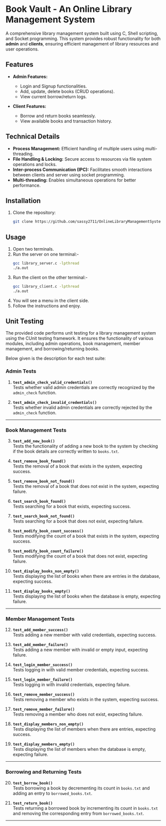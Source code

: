 # Book Vault - An Online Library Management System

A comprehensive library management system built using C, Shell scripting, and Socket programming. This system provides robust functionality for both **admin** and **clients**, ensuring efficient management of library resources and user operations.

## Features

- **Admin Features:**
  - Login and Signup functionalities.
  - Add, update, delete books (CRUD operations).
  - View current borrow/return logs.

- **Client Features:**
  - Borrow and return books seamlessly.
  - View available books and transaction history.

## Technical Details

- **Process Management:** Efficient handling of multiple users using multi-threading.
- **File Handling & Locking:** Secure access to resources via file system operations and locks.
- **Inter-process Communication (IPC):** Facilitates smooth interactions between clients and server using socket programming.
- **Multi-threading:** Enables simultaneous operations for better performance.

## Installation

1. Clone the repository:
   ```bash
   git clone https://github.com/sassy2711/OnlineLibraryManagementSystem.git

## Usage 

 1. Open two terminals.
 2. Run the server on one terminal:-
    ```bash
    gcc library_server.c -lpthread
    ./a.out
3. Run the client on the other terminal:-
    ```bash
    gcc library_client.c -lpthread
    ./a.out
4. You will see a menu in the client side.
5. Follow the instructions and enjoy.


## Unit Testing
The provided code performs unit testing for a library management system using the CUnit testing framework. It ensures the functionality of various modules, including admin operations, book management, member management, and borrowing/returning books. 

Below given is the description for each test suite:

### Admin Tests

1. **`test_admin_check_valid_credentials()`**  
   Tests whether valid admin credentials are correctly recognized by the `admin_check` function.

2. **`test_admin_check_invalid_credentials()`**  
   Tests whether invalid admin credentials are correctly rejected by the `admin_check` function.

---

### Book Management Tests

3. **`test_add_new_book()`**  
   Tests the functionality of adding a new book to the system by checking if the book details are correctly written to `books.txt`.

4. **`test_remove_book_found()`**  
   Tests the removal of a book that exists in the system, expecting success.

5. **`test_remove_book_not_found()`**  
   Tests the removal of a book that does not exist in the system, expecting failure.

6. **`test_search_book_found()`**  
   Tests searching for a book that exists, expecting success.

7. **`test_search_book_not_found()`**  
   Tests searching for a book that does not exist, expecting failure.

8. **`test_modify_book_count_success()`**  
   Tests modifying the count of a book that exists in the system, expecting success.

9. **`test_modify_book_count_failure()`**  
   Tests modifying the count of a book that does not exist, expecting failure.

10. **`test_display_books_non_empty()`**  
    Tests displaying the list of books when there are entries in the database, expecting success.

11. **`test_display_books_empty()`**  
    Tests displaying the list of books when the database is empty, expecting failure.

---

### Member Management Tests

12. **`test_add_member_success()`**  
    Tests adding a new member with valid credentials, expecting success.

13. **`test_add_member_failure()`**  
    Tests adding a new member with invalid or empty input, expecting failure.

14. **`test_login_member_success()`**  
    Tests logging in with valid member credentials, expecting success.

15. **`test_login_member_failure()`**  
    Tests logging in with invalid credentials, expecting failure.

16. **`test_remove_member_success()`**  
    Tests removing a member who exists in the system, expecting success.

17. **`test_remove_member_failure()`**  
    Tests removing a member who does not exist, expecting failure.

18. **`test_display_members_non_empty()`**  
    Tests displaying the list of members when there are entries, expecting success.

19. **`test_display_members_empty()`**  
    Tests displaying the list of members when the database is empty, expecting failure.

---

### Borrowing and Returning Tests

20. **`test_borrow_book()`**  
    Tests borrowing a book by decrementing its count in `books.txt` and adding an entry to `borrowed_books.txt`.

21. **`test_return_book()`**  
    Tests returning a borrowed book by incrementing its count in `books.txt` and removing the corresponding entry from `borrowed_books.txt`.

---



